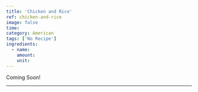```yaml
---
title: 'Chicken and Rice'
ref: chicken-and-rice
image: false
time: 
category: American
tags: ['No Recipe']
ingredients:
  - name: 
    amount: 
    unit: 
---
```


Coming Soon!

---

